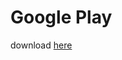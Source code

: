 # Google Play
download [here](https://play.google.com/store/apps/details?id=com.bdznh.fhztelemetry)
